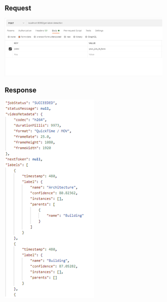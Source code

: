 ## Request

![Request](image/GetLabelDetectionRequest.png)

## Response

![Response](image/GetLabelDetectionResponse.png)
